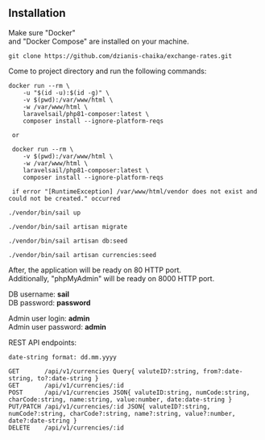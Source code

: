 ## Installation

Make sure "Docker"  
and "Docker Compose" are installed on your machine.

```shell
git clone https://github.com/dzianis-chaika/exchange-rates.git
```

Come to project directory and run the following commands:

```shell
docker run --rm \
    -u "$(id -u):$(id -g)" \
    -v $(pwd):/var/www/html \
    -w /var/www/html \
    laravelsail/php81-composer:latest \
    composer install --ignore-platform-reqs
 
 or
 
 docker run --rm \
    -v $(pwd):/var/www/html \
    -w /var/www/html \
    laravelsail/php81-composer:latest \
    composer install --ignore-platform-reqs
 
 if error "[RuntimeException] /var/www/html/vendor does not exist and could not be created." occurred

./vendor/bin/sail up

./vendor/bin/sail artisan migrate

./vendor/bin/sail artisan db:seed

./vendor/bin/sail artisan currencies:seed
```

After, the application will be ready on 80 HTTP port.  
Additionally, "phpMyAdmin" will be ready on 8000 HTTP port.

DB username: **sail**  
DB password: **password**

Admin user login: **admin**  
Admin user password: **admin**

REST API endpoints:

```
date-string format: dd.mm.yyyy

GET       /api/v1/currencies Query{ valuteID?:string, from?:date-string, to?:date-string }
GET       /api/v1/currencies/:id
POST      /api/v1/currencies JSON{ valuteID:string, numCode:string, charCode:string, name:string, value:number, date:date-string }
PUT/PATCH /api/v1/currencies/:id JSON{ valuteID?:string, numCode?:string, charCode?:string, name?:string, value?:number, date?:date-string }
DELETE    /api/v1/currencies/:id
```
